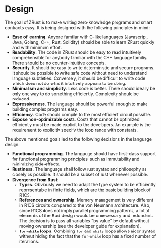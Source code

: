 # Design

The goal of ZRust is to make writing zero-knowledge programs and smart
contracts easy. It is being designed with the following principles in mind:

- **Ease of learning**. Anyone familiar with C-like languages (Javascript, Java,
 Golang, C++, Rust, Solidity) should be able to learn ZRust quickly and with
 minimum effort.
- **Readability**. The code in ZRust should be easy to read intuitively
 comprehensible for anybody familiar with the C++ language familiy. There should
 be no counter-intuitive concepts.
- **Security**. It should be easy to write deterministic and secure programs.
 It should be possible to write safe code without need to understand language
 subtleties. Conversely, it should be difficult to write code which does not do
 what it intuitively appears to be doing.
- **Minimalism and simplicity**. Less code is better. There should ideally be
 only one way to do something efficiently. Complexity should be reduced.
- **Expressiveness**. The language should be powerful enough to make building
 complex programs easy.
- **Efficiency**. Code should compile to the most efficient circuit possible.
- **Expose non-optimizable costs**. Costs that cannot be optimized efficiently
 must be made explicit to the developers. An example is the requirement to
 explicitly specify the loop range with constants.

The above mentioned goals led to the following decisions in the language design:

- **Functional programming**. The langauge should have first-class support for
 functional programming principles, such as immutability and minimizing
 side-effects.
- **Rustiness**. The language shall follow rust syntax and philosophy as closely
 as possible. It should be a subset of rust whenever possible. 
- **Divergence from Rust**:
  - **Types**. Obviously we need to adapt the type system to be efficiently
   representable in finite fields, which are the basic building block of R1CS.
  - **References and ownership**. Memory management is very different in R1CS
   circuits compared to the von Neumann architecture. Also, since R1CS does not 
   imply parallel programming patterns, a lot of elements of the Rust design
   would be unnecessary and redundant. The decision is to pass all variables
   "by value" by default without moving ownership (see the developer guide
   for explanation).
  - **`for-while` loops**. Combining `for` and `while` loops allows nicer syntax
   without hiding the fact that the `for-while` loop has a fixed number
   of iterations.
